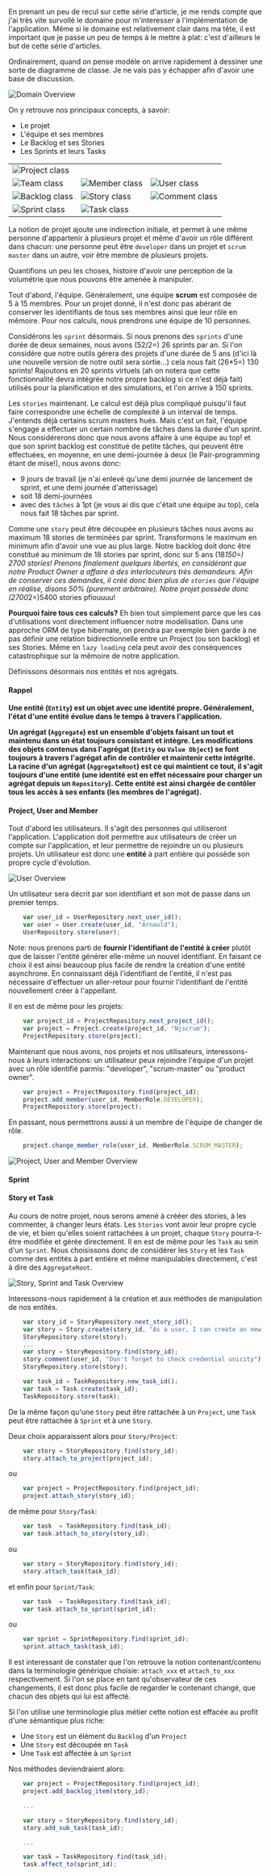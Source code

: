 En prenant un peu de recul sur cette série d'article, je me rends compte que j'ai très vite survollé le 
domaine pour m'interesser à l'implémentation de l'application. Même si le domaine est relativement clair
dans ma tête, il est important que je passe un peu de temps à le mettre à plat: c'est d'ailleurs le but 
de cette série d'articles.

Ordinairement, quand on pense modèle on arrive rapidement à dessiner une sorte de diagramme de classe. 
Je ne vais pas y échapper afin d'avoir une base de discussion.

![Domain Overview][domain-overview-01]

[domain-overview-01]:https://github.com/Arnauld/CQRS-Ramblings/blob/master/doc/images/overall-domain-01-yuml.png?raw=true

On y retrouve nos principaux concepts, à savoir:

* Le projet
* L'équipe et ses membres
* Le Backlog et ses Stories
* Les Sprints et leurs Tasks

<table style="border:0">
	<tr>
		<td>
			<img src="https://github.com/Arnauld/CQRS-Ramblings/blob/master/doc/images/overall-domain-project-yuml.png?raw=true" alt="Project class">
		</td>
		<td>&nbsp;</td>
		<td>&nbsp;</td>
	</tr>
	<tr>
		<td>
			<img src="https://github.com/Arnauld/CQRS-Ramblings/blob/master/doc/images/overall-domain-team-yuml.png?raw=true" alt="Team class">    
		</td>
		<td>
			<img src="https://github.com/Arnauld/CQRS-Ramblings/blob/master/doc/images/overall-domain-member-yuml.png?raw=true" alt="Member class">
		</td>
		<td>
			<img src="https://github.com/Arnauld/CQRS-Ramblings/blob/master/doc/images/overall-domain-user-yuml.png?raw=true" alt="User class">
		</td>
	</tr>
	<tr>
		<td>
			<img src="https://github.com/Arnauld/CQRS-Ramblings/blob/master/doc/images/overall-domain-backlog-yuml.png?raw=true" alt="Backlog class">
		</td>
		<td>
			<img src="https://github.com/Arnauld/CQRS-Ramblings/blob/master/doc/images/overall-domain-story-yuml.png?raw=true" alt="Story class">
		</td>
		<td>
			<img src="https://github.com/Arnauld/CQRS-Ramblings/blob/master/doc/images/overall-domain-comment-yuml.png?raw=true" alt="Comment class">
		</td>
	</tr>
	<tr>
		<td>
			<img src="https://github.com/Arnauld/CQRS-Ramblings/blob/master/doc/images/overall-domain-sprint-yuml.png?raw=true" alt="Sprint class">
		</td>
		<td>
			<img src="https://github.com/Arnauld/CQRS-Ramblings/blob/master/doc/images/overall-domain-task-yuml.png?raw=true" alt="Task class">
		</td>
		<td>&nbsp;</td>
	</tr>
</table>


La notion de projet ajoute une indirection initiale, et permet à une même personne d'appartenir à plusieurs
projet et même d'avoir un rôle différent dans chacun: une personne peut être `developer` dans un projet et
`scrum master` dans un autre, voir être membre de plusieurs projets.

Quantifions un peu les choses, histoire d'avoir une perception de la volumétrie que nous pouvons être amenée
à manipuler.

Tout d'abord, l'équipe. Généralement, une équipe **scrum** est composée de 5 à 15 membres.
Pour un projet donné, il n'est donc pas abérant de conserver les identifiants de tous ses membres ainsi 
que leur rôle en mêmoire. Pour nos calculs, nous prendrons une équipe de 10 personnes.

Considérons les `sprint` désormais. Si nous prenons des `sprints` d'une durée de deux semaines, nous avons 
(52/2=) 26 sprints par an. Si l'on considére que notre outils gérera des projets d'une durée de 5 ans (d'ici
là une nouvelle version de notre outil sera sortie...) cela nous fait (26*5=) 130 sprints! Rajoutons en 20
sprints virtuels (ah on notera que cette fonctionnalité devra intégrée notre propre backlog si ce n'est
déjà fait) utilisés pour la planification et des simulations, et l'on arrive à 150 sprints.

Les `stories` maintenant. Le calcul est déjà plus compliqué puisqu'il faut faire correspondre une échelle
de complexité à un interval de temps. J'entends déjà certains scrum masters hués. Mais c'est un fait, l'équipe
s'engage a effectuer un certain nombre de tâches dans la durée d'un sprint. Nous considérerons donc que nous
avons affaire à une équipe au top! et que son sprint backlog est constitué de petite tâches, qui peuvent être
effectuées, en moyenne, en une demi-journée à deux (le Pair-programming étant de mise!), nous avons donc:

* 9 jours de travail (je n'ai enlevé qu'une demi journée de lancement de sprint, et une demi journée
  d'atterissage)
* soit 18 demi-journées
* avec des `tâches` à 1pt (je vous ai dis que c'était une équipe au top), cela nous fait 18 tâches par sprint.

Comme une `story` peut être découpée en plusieurs tâches nous avons au maximum 18 stories de terminées
par sprint. Transformons le maximum en minimum afin d'avoir une vue au plus large. Notre backlog doit donc être
constitué au minimum de 18 stories par sprint, donc sur 5 ans (18*150=) 2700 stories!
Prenons finalement quelques libertés, en considérant que notre Product Owner a affaire à des interlocuteurs
très demandeurs. Afin de conserver ces demandes, il créé donc bien plus de `stories` que l'équipe en réalise, 
disons 50% (purement arbitraire).
Notre projet possède donc (2700*2=)5400 stories pfiouuuu!

**Pourquoi faire tous ces calculs?** Eh bien tout simplement parce que les cas d'utilisations vont directement
influencer notre modélisation. Dans une approche ORM de type hibernate, on prendra par exemple bien garde à ne
pas définir une relation bidirectionnelle entre un Project (ou son backlog) et ses Stories. Même en `lazy loading`
cela peut avoir des conséquences catastrophique sur la mêmoire de notre application.

Définissons désormais nos entités et nos agrégats.

#### Rappel 

**Une entité (`Entity`) est un objet avec une identité propre. Généralement, l'état d'une entité
évolue dans le temps à travers l'application.** 

**Un agrégat (`Aggregate`) est un ensemble d'objets faisant un tout et maintenu dans un état toujours consistant et 
intègre. Les modifications des objets contenus dans l'agrégat (`Entity` ou `Value Object`) se font toujours à travers 
l'agrégat afin de contrôler et maintenir cette intégrité. 
La racine d'un agrégat (`AggregateRoot`) est ce qui maintient ce tout, il s'agit toujours d'une entité (une 
identité est en effet nécessaire pour charger un agrégat depuis un `Repository`). 
Cette entité est ainsi chargée de contôler tous les accès à ses enfants (les membres de l'agrégat).**


#### Project, User and Member

Tout d'abord les utilisateurs. Il s'agit des personnes qui utiliseront l'application. L'application
doit permettre aux utilisateurs de créer un compte sur l'application, et leur permettre de rejoindre
un ou plusieurs projets.
Un utilisateur est donc une **entité** à part entière qui possède son propre cycle d'évolution.

![User Overview](https://github.com/Arnauld/CQRS-Ramblings/blob/master/doc/images/overall-domain-user-75%-yuml.png?raw=true)

Un utilisateur sera décrit par son identifiant et son mot de passe dans un premier temps.

```js
    var user_id = UserRepository.next_user_id();
    var user = User.create(user_id, "Arnauld");
    UserRepository.store(user);
```

Note: nous prenons parti de **fournir l'identifiant de l'entité à créer** plutôt que de laisser l'entité 
générer elle-même un nouvel identifiant. En faisant ce choix il est ainsi beaucoup plus facile de rendre
la création d'une entité asynchrone. En connaissant déjà l'identifiant de l'entité, il n'est pas 
nécessaire d'effectuer un aller-retour pour fournir l'identifiant de l'entité nouvellement créer à l'appellant.

Il en est de même pour les projets:

```js
    var project_id = ProjectRepository.next_project_id();
    var project = Project.create(project_id, "Njscrum");
    ProjectRepository.store(project);
```

Maintenant que nous avons, nos projets et nos utilisateurs, interessons-nous à leurs interactions: un utilisateur
peux rejoindre l'équipe d'un projet avec un rôle identifié parmis: "developer", "scrum-master" ou "product owner".

```js
	var project = ProjectRepository.find(project_id);
    project.add_member(user_id, MemberRole.DEVELOPER);
    ProjectRepository.store(project);
```

En passant, nous permettrons aussi à un membre de l'équipe de changer de rôle.

```js
    project.change_member_role(user_id, MemberRole.SCRUM_MASTER);
```

![Project, User and Member Overview](https://github.com/Arnauld/CQRS-Ramblings/blob/master/doc/images/overall-domain-project-member-75%-yuml.png?raw=true)


#### Sprint



#### Story et Task

Au cours de notre projet, nous serons amené à crééer des stories, à les commenter, à changer leurs états. Les `Stories`
vont avoir leur propre cycle de vie, et bien qu'elles soient rattachées à un projet, chaque `Story` pourra-t-être
modifiée et gérée directement. Il en est de même pour les `Task` au sein d'un `Sprint`. Nous choisissons donc de
considérer les `Story` et les `Task` comme des entités à part entière et même manipulables directement, c'est à
dire des `AggregateRoot`.

![Story, Sprint and Task Overview](https://github.com/Arnauld/CQRS-Ramblings/blob/master/doc/images/overall-domain-story-sprint-task-75%-yuml.png?raw=true)

Interessons-nous rapidement à la création et aux méthodes de manipulation de nos entités.


```js
    var story_id = StoryRepository.next_story_id();
	var story = Story.create(story_id, "As a user, I can create an new account", description);
	StoryRepository.store(story);
	...
	var story = StoryRepository.find(story_id);
	story.comment(user_id, "Don't forget to check credential unicity");
	StoryRepository.store(story);
```

```js
	var task_id = TaskRepository.new_task_id();
	var task = Task.create(task_id);
	TaskRepository.store(task);
```

De la même façon qu'une `Story` peut être rattachée à un `Project`, 
une `Task` peut être rattachée à `Sprint` et à une `Story`.

Deux choix apparaissent alors pour `Story/Project`:

```js
	var story = StoryRepository.find(story_id);
	story.attach_to_project(project_id);
```

ou

```js
	var project = ProjectRepository.find(project_id);
	project.attach_story(story_id);
```

de même pour `Story/Task`:


```js
	var task  = TaskRepository.find(task_id);
	var task.attach_to_story(story_id);
```

ou

```js
	var story = StoryRepository.find(story_id);
	story.attach_task(task_id);
```

et enfin pour `Sprint/Task`:

```js
	var task  = TaskRepository.find(task_id);
	var task.attach_to_sprint(sprint_id);
```

ou

```js
	var sprint = SprintRepository.find(sprint_id);
	sprint.attach_task(task_id);
```

Il est interessant de constater que l'on retrouve la notion contenant/contenu dans la terminologie
générique choisie: `attach_xxx` et `attach_to_xxx` respectivement. Si l'on se place en tant qu'observateur
de ces changements, il est donc plus facile de regarder le contenant changé, que chacun des objets qui lui
est affecté.

Si l'on utilise une terminologie plus métier cette notion est effacée au profit
d'une sémantique plus riche:

* Une `Story`  est un élément du `Backlog` d'un `Project`
* Une `Story` est découpée en `Task`
* Une `Task` est affectée à un `Sprint`

Nos méthodes deviendraient alors:

```js
    var project = ProjectRepository.find(project_id);
	project.add_backlog_item(story_id);

	...

	var story = StoryRepository.find(story_id);
	story.add_sub_task(task_id);

	...

	var task = TaskRepository.find(task_id);
	task.affect_to(sprint_id);
```

